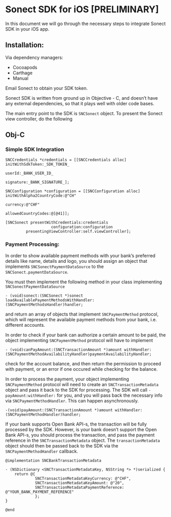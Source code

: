 # Sonect SDK for iOS [PRELIMINARY]

In this document we will go through the necessary steps to integrate
Sonect SDK in your iOS app. 

## Installation: 

Via dependency managers:
- Cocoapods 
- Carthage
- Manual

Email Sonect to obtain your SDK token.

Sonect SDK is written from ground up in Objective - C, and doesn’t have any external dependencies, so that it plays well with older code bases. 

The main entry point to the SDK is `SNCSonect` object. To present the Sonect view controller, do the following

## Obj-C

### Simple SDK Integration 
```
SNCCredentials *credentials = [[SNCCredentials alloc] initWithSdkToken:_SDK_TOKEN_
                                                                userId:_BANK_USER_ID_
                                                             signature:_BANK_SIGNATURE_];

SNCConfiguration *configuration = [[SNCConfiguration alloc] initWithAlpha2CountryCode:@"CH"
                                                                             currency:@"CHF"
                                                                  allowedCountryCodes:@[@41]];

[SNCSonect presentWithCredentials:credentials
                    configuration:configuration
         presentingViewController:self.viewController];
```

### Payment Processing: 

In order to show available payment methods with your bank’s preferred details like name, details and logo, you should assign an object that implements `SNCSonectPaymentDataSource` to the `SNCSonect.paymentDataSource`. 

You must then implement the following method in your class implementing `SNCSonectPaymentDataSource`
```
- (void)sonect:(SNCSonect *)sonect loadAvailablePaymentMethodsWithHandler:(SNCPaymentMethodsHandler)handler;
```

and return an array of objects that implement `SNCPaymentMethod` protocol, which will represent the available payment methods from your bank, i.e. different accounts. 

In order to check if your bank can authorize a certain amount to be paid, the object implementing `SNCPaymentMethod` protocol will have to implement 

`- (void)canPayAmount:(SNCTransactionAmount *)amount withHandler:(SNCPaymentMethodAvailabilityHandler)paymentAvailabilityHandler;
` 

check for the account balance, and then return the permission to proceed with payment, or an error if one occured while checking for the balance. 

In order to process the payment, your object implementing `SNCPaymentMethod` protocol will need to create an `SNCTransactionMetadata` object and pass it back to the SDK for processing. The SDK will call `-payAmount:withHandler:` for you, and you will pass back the necessary info via `SNCPaymentMethodHandler`. This can happen asynchronously. 

```
-(void)payAmount:(SNCTransactionAmount *)amount withHandler:(SNCPaymentMethodHandler)handler;
```

If your bank supports Open Bank API-s, the transaction will be fully processed by the SDK. However, is your bank doesn’t support the Open Bank API-s, you should process the transaction, and pass the payment reference in the `SNCTransactionMetadata` object. The `transactionMetadata` object should then be passed back to the SDK via the `SNCPaymentMethodHandler` callback. 

```
@implementation SNCBankTransactionMetadata

- (NSDictionary <SNCTransactionMetadataKey, NSString *> *)serialized {
    return @{
             SNCTransactionMetadataKeyCurrency: @"CHF",
             SNCTransactionMetadataKeyAmount: @"20",
             SNCTransactionMetadataPaymentReference: @"YOUR_BANK_PAYMENT_REFERENCE"
             };
}

@end
```
